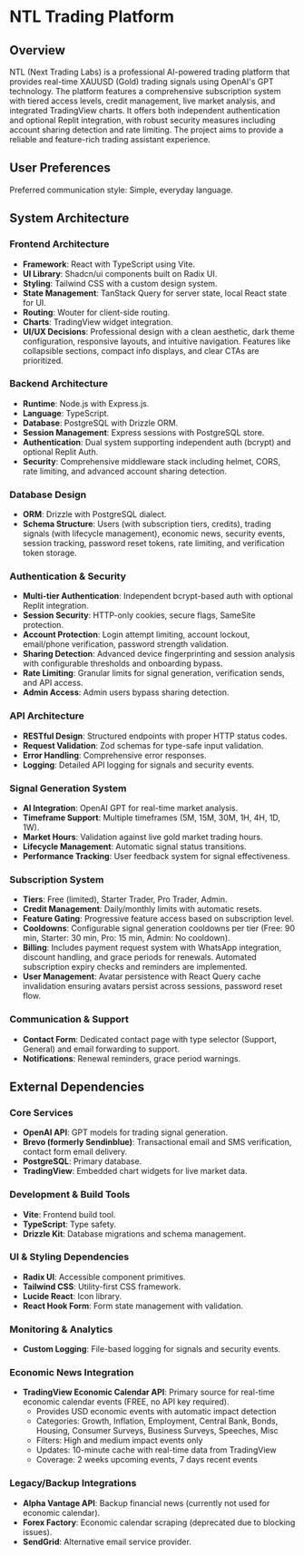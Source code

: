 # NTL Trading Platform

## Overview

NTL (Next Trading Labs) is a professional AI-powered trading platform that provides real-time XAUUSD (Gold) trading signals using OpenAI's GPT technology. The platform features a comprehensive subscription system with tiered access levels, credit management, live market analysis, and integrated TradingView charts. It offers both independent authentication and optional Replit integration, with robust security measures including account sharing detection and rate limiting. The project aims to provide a reliable and feature-rich trading assistant experience.

## User Preferences

Preferred communication style: Simple, everyday language.

## System Architecture

### Frontend Architecture
- **Framework**: React with TypeScript using Vite.
- **UI Library**: Shadcn/ui components built on Radix UI.
- **Styling**: Tailwind CSS with a custom design system.
- **State Management**: TanStack Query for server state, local React state for UI.
- **Routing**: Wouter for client-side routing.
- **Charts**: TradingView widget integration.
- **UI/UX Decisions**: Professional design with a clean aesthetic, dark theme configuration, responsive layouts, and intuitive navigation. Features like collapsible sections, compact info displays, and clear CTAs are prioritized.

### Backend Architecture
- **Runtime**: Node.js with Express.js.
- **Language**: TypeScript.
- **Database**: PostgreSQL with Drizzle ORM.
- **Session Management**: Express sessions with PostgreSQL store.
- **Authentication**: Dual system supporting independent auth (bcrypt) and optional Replit Auth.
- **Security**: Comprehensive middleware stack including helmet, CORS, rate limiting, and advanced account sharing detection.

### Database Design
- **ORM**: Drizzle with PostgreSQL dialect.
- **Schema Structure**: Users (with subscription tiers, credits), trading signals (with lifecycle management), economic news, security events, session tracking, password reset tokens, rate limiting, and verification token storage.

### Authentication & Security
- **Multi-tier Authentication**: Independent bcrypt-based auth with optional Replit integration.
- **Session Security**: HTTP-only cookies, secure flags, SameSite protection.
- **Account Protection**: Login attempt limiting, account lockout, email/phone verification, password strength validation.
- **Sharing Detection**: Advanced device fingerprinting and session analysis with configurable thresholds and onboarding bypass.
- **Rate Limiting**: Granular limits for signal generation, verification sends, and API access.
- **Admin Access**: Admin users bypass sharing detection.

### API Architecture
- **RESTful Design**: Structured endpoints with proper HTTP status codes.
- **Request Validation**: Zod schemas for type-safe input validation.
- **Error Handling**: Comprehensive error responses.
- **Logging**: Detailed API logging for signals and security events.

### Signal Generation System
- **AI Integration**: OpenAI GPT for real-time market analysis.
- **Timeframe Support**: Multiple timeframes (5M, 15M, 30M, 1H, 4H, 1D, 1W).
- **Market Hours**: Validation against live gold market trading hours.
- **Lifecycle Management**: Automatic signal status transitions.
- **Performance Tracking**: User feedback system for signal effectiveness.

### Subscription System
- **Tiers**: Free (limited), Starter Trader, Pro Trader, Admin.
- **Credit Management**: Daily/monthly limits with automatic resets.
- **Feature Gating**: Progressive feature access based on subscription level.
- **Cooldowns**: Configurable signal generation cooldowns per tier (Free: 90 min, Starter: 30 min, Pro: 15 min, Admin: No cooldown).
- **Billing**: Includes payment request system with WhatsApp integration, discount handling, and grace periods for renewals. Automated subscription expiry checks and reminders are implemented.
- **User Management**: Avatar persistence with React Query cache invalidation ensuring avatars persist across sessions, password reset flow.

### Communication & Support
- **Contact Form**: Dedicated contact page with type selector (Support, General) and email forwarding to support.
- **Notifications**: Renewal reminders, grace period warnings.

## External Dependencies

### Core Services
- **OpenAI API**: GPT models for trading signal generation.
- **Brevo (formerly Sendinblue)**: Transactional email and SMS verification, contact form email delivery.
- **PostgreSQL**: Primary database.
- **TradingView**: Embedded chart widgets for live market data.

### Development & Build Tools
- **Vite**: Frontend build tool.
- **TypeScript**: Type safety.
- **Drizzle Kit**: Database migrations and schema management.

### UI & Styling Dependencies
- **Radix UI**: Accessible component primitives.
- **Tailwind CSS**: Utility-first CSS framework.
- **Lucide React**: Icon library.
- **React Hook Form**: Form state management with validation.

### Monitoring & Analytics
- **Custom Logging**: File-based logging for signals and security events.

### Economic News Integration
- **TradingView Economic Calendar API**: Primary source for real-time economic calendar events (FREE, no API key required).
  - Provides USD economic events with automatic impact detection
  - Categories: Growth, Inflation, Employment, Central Bank, Bonds, Housing, Consumer Surveys, Business Surveys, Speeches, Misc
  - Filters: High and medium impact events only
  - Updates: 10-minute cache with real-time data from TradingView
  - Coverage: 2 weeks upcoming events, 7 days recent events

### Legacy/Backup Integrations
- **Alpha Vantage API**: Backup financial news (currently not used for economic calendar).
- **Forex Factory**: Economic calendar scraping (deprecated due to blocking issues).
- **SendGrid**: Alternative email service provider.